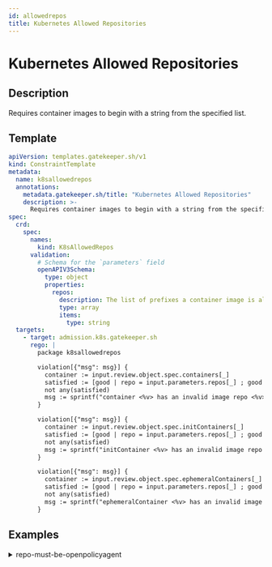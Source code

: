 ```yaml
---
id: allowedrepos
title: Kubernetes Allowed Repositories
---
```


# Kubernetes Allowed Repositories

## Description
Requires container images to begin with a string from the specified list.

## Template
```yaml
apiVersion: templates.gatekeeper.sh/v1
kind: ConstraintTemplate
metadata:
  name: k8sallowedrepos
  annotations:
    metadata.gatekeeper.sh/title: "Kubernetes Allowed Repositories"
    description: >-
      Requires container images to begin with a string from the specified list.
spec:
  crd:
    spec:
      names:
        kind: K8sAllowedRepos
      validation:
        # Schema for the `parameters` field
        openAPIV3Schema:
          type: object
          properties:
            repos:
              description: The list of prefixes a container image is allowed to have.
              type: array
              items:
                type: string
  targets:
    - target: admission.k8s.gatekeeper.sh
      rego: |
        package k8sallowedrepos

        violation[{"msg": msg}] {
          container := input.review.object.spec.containers[_]
          satisfied := [good | repo = input.parameters.repos[_] ; good = startswith(container.image, repo)]
          not any(satisfied)
          msg := sprintf("container <%v> has an invalid image repo <%v>, allowed repos are %v", [container.name, container.image, input.parameters.repos])
        }

        violation[{"msg": msg}] {
          container := input.review.object.spec.initContainers[_]
          satisfied := [good | repo = input.parameters.repos[_] ; good = startswith(container.image, repo)]
          not any(satisfied)
          msg := sprintf("initContainer <%v> has an invalid image repo <%v>, allowed repos are %v", [container.name, container.image, input.parameters.repos])
        }

        violation[{"msg": msg}] {
          container := input.review.object.spec.ephemeralContainers[_]
          satisfied := [good | repo = input.parameters.repos[_] ; good = startswith(container.image, repo)]
          not any(satisfied)
          msg := sprintf("ephemeralContainer <%v> has an invalid image repo <%v>, allowed repos are %v", [container.name, container.image, input.parameters.repos])
        }
```

## Examples
<details>
<summary>repo-must-be-openpolicyagent</summary><blockquote>

<details>
<summary>constraint</summary>

```yaml
apiVersion: constraints.gatekeeper.sh/v1beta1
kind: K8sAllowedRepos
metadata:
  name: repo-is-openpolicyagent
spec:
  match:
    kinds:
      - apiGroups: [""]
        kinds: ["Pod"]
    namespaces:
      - "default"
  parameters:
    repos:
      - "openpolicyagent/"
```

</details>
<details>
<summary>example_allowed</summary>

```yaml
apiVersion: v1
kind: Pod
metadata:
  name: opa-allowed
spec:
  containers:
    - name: opa
      image: openpolicyagent/opa:0.9.2
      args:
        - "run"
        - "--server"
        - "--addr=localhost:8080"
      resources:
        limits:
          cpu: "100m"
          memory: "30Mi"
```

</details>
<details>
<summary>disallowed_all</summary>

```yaml
apiVersion: v1
kind: Pod
metadata:
  name: nginx-disallowed
spec:
  initContainers:
  - name: nginx
    image: nginx
    resources:
      limits:
        cpu: "100m"
        memory: "30Mi"
  containers:
    - name: nginx
      image: nginx
      resources:
        limits:
          cpu: "100m"
          memory: "30Mi"
  ephemeralContainers:
    - name: nginx
      image: nginx
      resources:
        limits:
          cpu: "100m"
          memory: "30Mi"
```

</details>
<details>
<summary>example_disallowed_both</summary>

```yaml
apiVersion: v1
kind: Pod
metadata:
  name: nginx-disallowed
spec:
  initContainers:
  - name: nginxinit
    image: nginx
    resources:
      limits:
        cpu: "100m"
        memory: "30Mi"
  containers:
    - name: nginx
      image: nginx
      resources:
        limits:
          cpu: "100m"
          memory: "30Mi"
```

</details>
<details>
<summary>example_disallowed_container</summary>

```yaml
apiVersion: v1
kind: Pod
metadata:
  name: nginx-disallowed
spec:
  containers:
    - name: nginx
      image: nginx
      resources:
        limits:
          cpu: "100m"
          memory: "30Mi"
```

</details>
<details>
<summary>example_disallowed_initcontainer</summary>

```yaml
apiVersion: v1
kind: Pod
metadata:
  name: nginx-disallowed
spec:
  initContainers:
    - name: nginxinit
      image: nginx
      resources:
        limits:
          cpu: "100m"
          memory: "30Mi"
  containers:
    - name: opa
      image: openpolicyagent/opa:0.9.2
      args:
        - "run"
        - "--server"
        - "--addr=localhost:8080"
      resources:
        limits:
          cpu: "100m"
          memory: "30Mi"
```

</details>


</blockquote></details>
